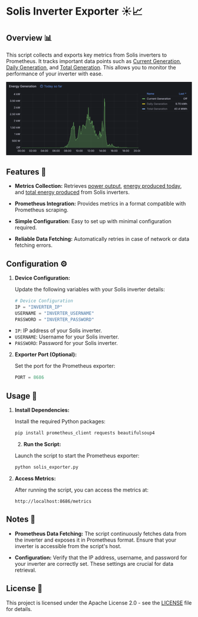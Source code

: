 # Solis Inverter Exporter ☀️📈

## Overview 📊

This script collects and exports key metrics from Solis inverters to Prometheus. It tracks important data points such as <ins>Current Generation</ins>, <ins>Daily Generation</ins>, and <ins>Total Generation</ins>. This allows you to monitor the performance of your inverter with ease.

<div align="center">
   <img src="metrics.png" alt="Metrics" width="900"/>
</div>

## Features 🌟

- **Metrics Collection:** Retrieves <ins>power output</ins>, <ins>energy produced today</ins>, and <ins>total energy produced</ins> from Solis inverters.
  
- **Prometheus Integration:** Provides metrics in a format compatible with Prometheus scraping.
  
- **Simple Configuration:** Easy to set up with minimal configuration required.
  
- **Reliable Data Fetching:** Automatically retries in case of network or data fetching errors.

## Configuration ⚙️

1. **Device Configuration:**

   Update the following variables with your Solis inverter details:

   ```python
   # Device Configuration
   IP = "INVERTER_IP"
   USERNAME = "INVERTER_USERNAME"
   PASSWORD = "INVERTER_PASSWORD"
   ```

- `IP`: IP address of your Solis inverter.
- `USERNAME`: Username for your Solis inverter.
- `PASSWORD`: Password for your Solis inverter.

2. **Exporter Port (Optional):**

   Set the port for the Prometheus exporter:

   ```python
   PORT = 8686
   ```

## Usage 🚀

1. **Install Dependencies:**

   Install the required Python packages:

   ```sh
   pip install prometheus_client requests beautifulsoup4
   ```

   2. **Run the Script:**

   Launch the script to start the Prometheus exporter:

   ```sh
   python solis_exporter.py
   ```

3. **Access Metrics:**

   After running the script, you can access the metrics at:
    
     ```init
     http://localhost:8686/metrics
     ```

## Notes 📝

- **Prometheus Data Fetching:** The script continuously fetches data from the inverter and exposes it in Prometheus format. Ensure that your inverter is accessible from the script's host.
  
- **Configuration:** Verify that the IP address, username, and password for your inverter are correctly set. These settings are crucial for data retrieval.

## License 📄

This project is licensed under the Apache License 2.0 - see the [LICENSE](LICENSE) file for details.
